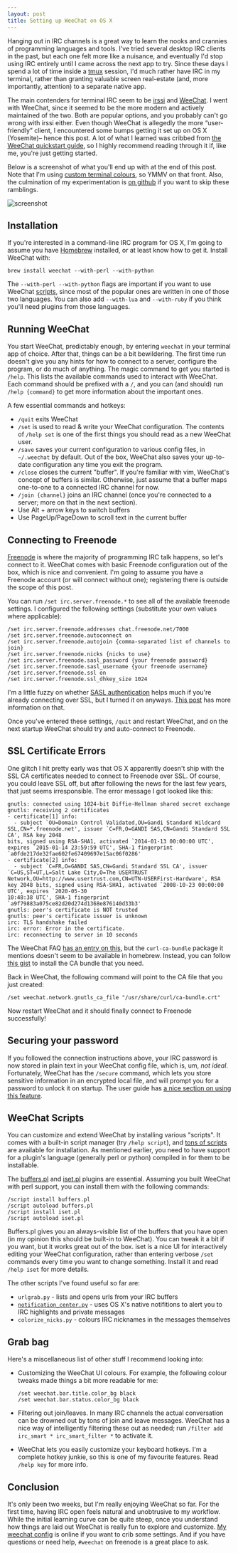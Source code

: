 ```yaml
---
layout: post
title: Setting up WeeChat on OS X
---
```


Hanging out in IRC channels is a great way to learn the nooks and crannies of
programming languages and tools. I've tried several desktop IRC clients in the
past, but each one felt more like a nuisance, and eventually I'd stop using IRC
entirely until I came across the next app to try. Since these days I spend a lot of time
inside a [tmux](http://en.wikipedia.org/wiki/Tmux) session, I'd much rather have IRC
in my terminal, rather than granting valuable screen real-estate (and, more importantly,
attention) to a separate native app.

The main contenders for terminal IRC seem to be [irssi](http://www.irssi.org/)
and [WeeChat](http://weechat.org/).
I went with WeeChat, since it seemed to be the more modern and actively
maintained of the two. Both are popular options, and you probably can't go wrong
with irssi either. Even though WeeChat is allegedly the more “user-friendly” client, I
encountered some bumps getting it set up on OS X (Yosemite)– hence this post.
A lot of what I learned was cribbed from [the WeeChat quickstart
guide](http://weechat.org/files/doc/devel/weechat_quickstart.en.html), so I
highly recommend reading through it if, like me, you're just getting started.

Below is a screenshot of what you'll end up with at the end of this post. Note
that I'm using [custom terminal colours](https://github.com/chriskempson/base16),
so YMMV on that front. Also, the culmination of my experimentation is
[on github](https://github.com/af/dotfiles/tree/master/weechat) if you want to
skip these ramblings.

![screenshot](/img/posts/weechat.jpg)


## Installation

If you're interested in a command-line IRC program for OS X, I'm going to assume
you have [Homebrew](http://brew.sh/) installed, or at least know how to get it.
Install WeeChat with:

```brew install weechat --with-perl --with-python```

The `--with-perl --with-python` flags are important if you want to use WeeChat
[scripts](http://weechat.org/scripts/), since most of the popular ones are written
in one of those two languages. You can also add `--with-lua` and `--with-ruby`
if you think you'll need plugins from those languages.


## Running WeeChat

You start WeeChat, predictably enough, by entering `weechat` in your terminal
app of choice. After that, things can be a bit bewildering. The first time run doesn't give
you any hints for how to connect to a server, configure the program, or
do much of anything. The magic command to get you started is `/help`. This lists
the available commands used to interact with WeeChat. Each command should be
prefixed with a `/`, and you can (and should) run `/help {command}` to get more
information about the important ones.

A few essential commands and hotkeys:

* `/quit` exits WeeChat
* `/set` is used to read & write your WeeChat configuration. The contents of
  `/help set` is one of the first things you should read as a new WeeChat user.
* `/save` saves your current configuration to various config files, in
  `~/.weechat` by default. Out of the box, WeeChat also saves your up-to-date
  configuration any time you exit the program.
* `/close` closes the current "buffer". If you're familiar with vim, WeeChat's
  concept of buffers is similar. Otherwise, just assume that a buffer maps
  one-to-one to a connected IRC channel for now.
* `/join {channel}` joins an IRC channel (once you're connected to a server;
  more on that in the next section).
* Use Alt + arrow keys to switch buffers
* Use PageUp/PageDown to scroll text in the current buffer


## Connecting to Freenode

[Freenode](http://freenode.net) is where the majority of programming IRC talk
happens, so let's connect to it. WeeChat comes with basic Freenode
configuration out of the box, which is nice and convenient. I'm going to assume
you have a Freenode account (or will connect without one); registering there is
outside the scope of this post.

You can run `/set irc.server.freenode.*` to see all of the available freenode
settings. I configured the following settings (substitute your own values where
applicable):

```
/set irc.server.freenode.addresses chat.freenode.net/7000
/set irc.server.freenode.autoconnect on
/set irc.server.freenode.autojoin {comma-separated list of channels to join}
/set irc.server.freenode.nicks {nicks to use}
/set irc.server.freenode.sasl_password {your freenode password}
/set irc.server.freenode.sasl_username {your freenode username}
/set irc.server.freenode.ssl on
/set irc.server.freenode.ssl_dhkey_size 1024
```

I'm a little fuzzy on whether [SASL
authentication](http://en.wikipedia.org/wiki/Simple_Authentication_and_Security_Layer) helps much if you're already
connecting over SSL, but I turned it on anyways. [This
post](https://pthree.org/2010/01/31/freenode-ssl-and-sasl-authentication-with-irssi/) has more
information on that.

Once you've entered these settings, `/quit` and restart WeeChat, and on the next
startup WeeChat should try and auto-connect to Freenode.


## SSL Certificate Errors

One glitch I hit pretty early was that OS X apparently doesn't ship with the SSL CA
certificates needed to connect to Freenode over SSL. Of course, you could
leave SSL off, but after following the news for the last few years, that
just seems irresponsible. The error message I got looked like this:

```
gnutls: connected using 1024-bit Diffie-Hellman shared secret exchange
gnutls: receiving 2 certificates
- certificate[1] info:
  - subject `OU=Domain Control Validated,OU=Gandi Standard Wildcard SSL,CN=*.freenode.net', issuer `C=FR,O=GANDI SAS,CN=Gandi Standard SSL CA', RSA key 2048
bits, signed using RSA-SHA1, activated `2014-01-13 00:00:00 UTC', expires `2015-01-14 23:59:59 UTC', SHA-1 fingerprint `a0fde217de32fae602fe67409697e15ac06f0286'
- certificate[2] info:
  - subject `C=FR,O=GANDI SAS,CN=Gandi Standard SSL CA', issuer `C=US,ST=UT,L=Salt Lake City,O=The USERTRUST
Network,OU=http://www.usertrust.com,CN=UTN-USERFirst-Hardware', RSA key 2048 bits, signed using RSA-SHA1, activated `2008-10-23 00:00:00 UTC', expires `2020-05-30
10:48:38 UTC', SHA-1 fingerprint `a9f79883a075ce82d20d274d1368e876140d33b3'
gnutls: peer's certificate is NOT trusted
gnutls: peer's certificate issuer is unknown
irc: TLS handshake failed
irc: error: Error in the certificate.
irc: reconnecting to server in 10 seconds
```

The WeeChat FAQ [has an entry on
this](http://weechat.org/files/doc/weechat_faq.en.html#irc_ssl_connection), but
the `curl-ca-bundle` package it mentions doesn't seem to be available in homebrew.
Instead, you can follow [this gist](https://gist.github.com/1stvamp/2158128) to
install the CA bundle that you need.

Back in WeeChat, the following command will point to the CA file that you just
created:

```/set weechat.network.gnutls_ca_file "/usr/share/curl/ca-bundle.crt"```

Now restart WeeChat and it should finally connect to Freenode successfully!


## Securing your password

If you followed the connection instructions above, your IRC password is now
stored in plain text in your WeeChat config file, which is, um, _not ideal_.
Fortunately, WeeChat has the `/secure` command, which lets you store sensitive
information in an encrypted local file, and will prompt you
for a password to unlock it on startup. The user guide has [a nice
section on using this
feature](http://www.weechat.org/files/doc/stable/weechat_user.en.html#secured_data).


## WeeChat Scripts

You can customize and extend WeeChat by installing various "scripts". It comes with
a built-in script manager (try `/help script`), and [tons of
scripts](http://weechat.org/scripts/) are available for installation. As mentioned
earlier, you need to have support for a plugin's language (generally perl or
python) compiled in for them to be installable.

The [buffers.pl](http://weechat.org/scripts/source/buffers.pl.html/) and
[iset.pl](http://weechat.org/scripts/source/iset.pl.html/) plugins are essential.
Assuming you built WeeChat with perl support, you can install them
with the following commands:

```
/script install buffers.pl
/script autoload buffers.pl
/script install iset.pl
/script autoload iset.pl
```

Buffers.pl gives you an always-visible list of the buffers that you have open
(in my opinion this should be built-in to WeeChat). You can tweak it a bit if
you want, but it works great out of the box. iset is a nice UI for interactively
editing your WeeChat configuration, rather than entering verbose `/set` commands
every time you want to change something. Install it and read `/help iset` for more
details.

The other scripts I've found useful so far are:

* `urlgrab.py` - lists and opens urls from your IRC buffers
* [`notification_center.py`](https://github.com/sindresorhus/weechat-notification-center) -
  uses OS X's native notifitions to alert you to IRC highlights and private messages
* `colorize_nicks.py` - colours IRC nicknames in the messages themselves


## Grab bag

Here's a miscellaneous list of other stuff I recommend looking into:

* Customizing the WeeChat UI colours. For example, the following colour tweaks
  made things a bit more readable for me:

  ```
  /set weechat.bar.title.color_bg black
  /set weechat.bar.status.color_bg black
  ```

* Filtering out join/leaves. In many IRC channels the actual conversation can
  be drowned out by tons of join and leave messages. WeeChat has a nice way of
  intelligently filtering these out as needed; run
  `/filter add irc_smart * irc_smart_filter *` to activate it.

* WeeChat lets you easily customize your keyboard hotkeys. I'm a complete hotkey
  junkie, so this is one of my favourite features. Read `/help key` for more info.


## Conclusion

It's only been two weeks, but I'm really enjoying WeeChat so far. For the first
time, having IRC open feels natural and unobtrusive to my workflow. While the
initial learning curve can be quite steep, once you understand how things are
laid out WeeChat is really fun to explore and customize. [My weechat
config](https://github.com/af/dotfiles/tree/master/weechat) is online if you
want to crib some settings. And if you have questions or need help, `#weechat`
on freenode is a great place to ask.

